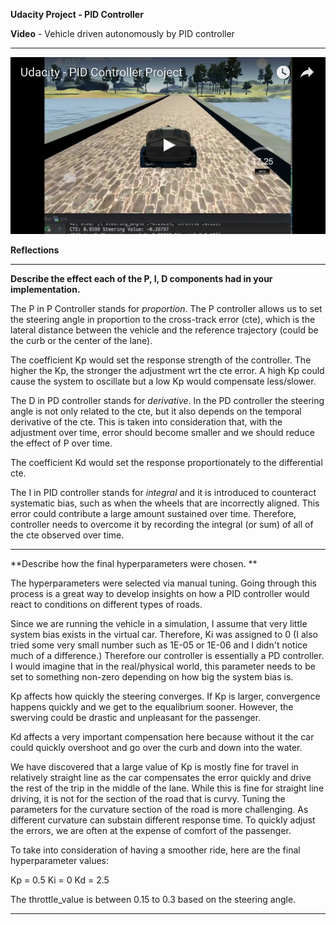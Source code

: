 **Udacity Project - PID Controller**

**Video** - Vehicle driven autonomously by PID controller
_________________

[![Car driven by PID Controller](./../video/p0.3_i0_d1.0.png)](https://www.youtube.com/watch?v=4QnniO1f2Lo&feature=youtu.be)


**Reflections**
_________________
**Describe the effect each of the P, I, D components had in your implementation.**

The P in P Controller stands for *proportion*.  The P controller allows us to set the steering angle in proportion to the cross-track error (cte), which is the lateral distance between the vehicle and the reference trajectory (could be the curb or the center of the lane). 

The coefficient Kp would set the response strength of the controller.  The higher the Kp, the stronger the adjustment wrt the cte error.  A high Kp could cause the system to oscillate but a low Kp would compensate less/slower.  
 
The D in PD controller stands for *derivative*. In the PD controller the steering angle is not only related to the cte, but it also depends on the temporal derivative of the cte.  This is taken into consideration that, with the adjustment over time, error should become smaller and we should reduce the effect of P over time.

The coefficient Kd would set the response proportionately to the differential cte.  

The I in PID controller stands for *integral* and it is introduced to counteract systematic bias, such as when the wheels that are incorrectly aligned. This error could contribute a large amount sustained over time.  Therefore, controller needs to overcome it by recording the integral (or sum) of all of the cte observed over time.

_________________
**Describe how the final hyperparameters were chosen.
**

The hyperparameters were selected via manual tuning.  Going through this process is a great way to develop insights on how a PID controller would react to conditions on different types of roads.

Since we are running the vehicle in a simulation, I assume that very little system bias exists in the virtual car.  Therefore, Ki was assigned to 0 (I also tried some very small number such as 1E-05 or 1E-06 and I didn't notice much of a difference.)  Therefore our controller is essentially a PD controller.  I would imagine that in the real/physical world, this parameter needs to be set to something non-zero depending on how big the system bias is.

Kp affects how quickly the steering converges.  If Kp is larger, convergence happens quickly and we get to the equalibrium sooner.  However, the swerving could be drastic and unpleasant for the passenger.  

Kd affects a very important compensation here because without it the car could quickly overshoot and go over the curb and down into the water.

We have discovered that a large value of Kp is mostly fine for travel in relatively straight line as the car compensates the error quickly and drive the rest of the trip in the middle of the lane.  While this is fine for straight line driving, it is not for the section of the road that is curvy.  Tuning the parameters for the curvature section of the road is more challenging.  As different curvature can substain different response time. To quickly adjust the errors, we are often at the expense of comfort of the passenger.

To take into consideration of having a smoother ride, here are the final hyperparameter values:

Kp = 0.5
Ki = 0
Kd = 2.5

The throttle_value is between 0.15 to 0.3 based on the steering angle.

_________________


